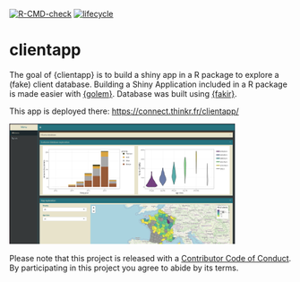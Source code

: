 
<!-- README.md is generated from README.Rmd. Please edit that file -->
<!-- badges: start -->

[![R-CMD-check](https://github.com/ThinkR-open/clientapp/actions/workflows/R-CMD-check.yaml/badge.svg)](https://github.com/ThinkR-open/clientapp/actions/workflows/R-CMD-check.yaml)
[![lifecycle](https://img.shields.io/badge/lifecycle-experimental-orange.svg)](https://www.tidyverse.org/lifecycle/#experimental)
<!-- badges: end -->

# clientapp

The goal of {clientapp} is to build a shiny app in a R package to
explore a (fake) client database. Building a Shiny Application included
in a R package is made easier with
[{golem}](https://github.com/ThinkR-open/golem). Database was built
using [{fakir}](https://github.com/ThinkR-open/fakir).

This app is deployed there: <https://connect.thinkr.fr/clientapp/>

<img src="man/references/client_app.png" width="80%" />

Please note that this project is released with a [Contributor Code of
Conduct](CODE_OF_CONDUCT.md). By participating in this project you agree
to abide by its terms.
